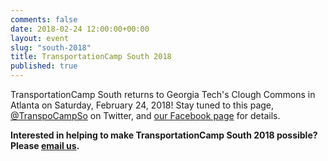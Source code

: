 ```yaml
---
comments: false
date: 2018-02-24 12:00:00+00:00
layout: event
slug: "south-2018"
title: TransportationCamp South 2018
published: true
---
```

TransportationCamp South returns to Georgia Tech's Clough Commons in Atlanta on Saturday, February 24, 2018! Stay tuned to this page, [@TranspoCampSo](https://twitter.com/transpocampso) on Twitter, and [our Facebook page](https://www.facebook.com/TranspoCampSouth/) for details.


**Interested in helping to make TransportationCamp South 2018 possible? Please [email us](ssayer@conveyal.com).**
